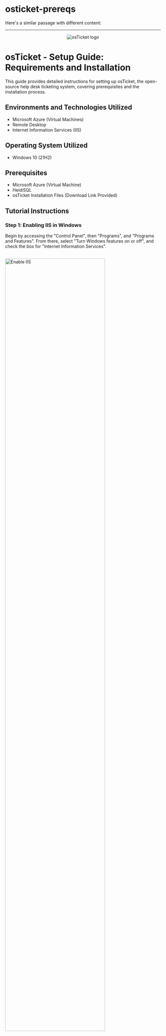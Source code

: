 # osticket-prereqs
Here's a similar passage with different content:

---

<p align="center">
<img src="https://i.imgur.com/Clzj7Xs.png" alt="osTicket logo"/>
</p>

<h1>osTicket - Setup Guide: Requirements and Installation</h1>
This guide provides detailed instructions for setting up osTicket, the open-source help desk ticketing system, covering prerequisites and the installation process.<br />

<h2>Environments and Technologies Utilized</h2>

- Microsoft Azure (Virtual Machines)
- Remote Desktop
- Internet Information Services (IIS)

<h2>Operating System Utilized</h2>

- Windows 10 (21H2)

<h2>Prerequisites</h2>

- Microsoft Azure (Virtual Machine)
- HeidiSQL
- osTicket Installation Files (Download Link Provided)

<h2> Tutorial Instructions </h2>
<h3> Step 1: Enabling IIS in Windows </h3> Begin by accessing the "Control Panel", then "Programs", and "Programs and Features". From there, select "Turn Windows features on or off", and check the box for "Internet Information Services".
</p>
<br />
<img src="https://i.imgur.com/hDMysuo.png" height="80%" width="80%" alt="Enable IIS"/>

</p>
<p>
<h3> Step 2: Installing Web Platform Installer </h3> Download the Web Platform Installer from the provided link and run the installer.
</p>
<br />

<p>
<img src="https://i.imgur.com/kOh6Ezy.png" height="80%" width="80%" alt="Web Platform Installer"/>
</p>
<p>
Within the Web Platform Installer, search and install "MySQL 5.5" and all versions of "PHP" up to 7.3.25. Note that some files may fail to download, but their links are provided for manual download.
</p>
<p>

</p>
<br />

<p>
<img src="https://i.imgur.com/RtPT3ki.png" height="80%" width="80%" alt="Download Failures"/>
</p>
<p>
<h3> Step 3: Installing osTicket v1.15.8 </h3> Download osTicket from the provided link and extract the contents. Copy the "upload" folder to "C:\inetpub\wwwroot" and rename it to "osTicket".
</p>
<br />
<img src="https://i.imgur.com/KMC03rb.png" height="80%" width="80%" alt="Extract All"/>
In the "Downloads" folder, open the osTicket folder, copy the "upload" folder, navigate to "This PC', "Windows (C:)", "inetpub", "wwwroot", and paste the "upload" folder here. Then, rename it to "osTicket".
</p>
<br />
<h3> Step 4: Reloading IIS </h3> Go back to IIS Manager, click "Restart" on the right side, then navigate to "Sites" > "Default Web Site" > "osTicket" > "Browse *:80" to open osTicket in a web browser.
</p>
<br />
<img src="https://i.imgur.com/yDjIe1l.png" height="80%" width="80%" alt="Restart IIS"/>
</p>
<p>
<h3> Step 5: Enabling Extensions in IIS </h3> In IIS Manager, navigate to "Sites" > "Default" > "osTicket", double click on "PHP Manager", and click "Enable or Disable an Extension". Enable "php_imap.dll", "php_intl.dll", and "php_opcache.dll", then refresh the osTicket site in your browser.
</p>
<br />
<img src="https://i.imgur.com/YeSYmiK.png" height="80%" width="80%" alt="enable php"/>
</p>
<p>
<h3> Step 6: Renaming ost-config.php </h3> In File Explorer, go to the osTicket folder, click on the "Include" folder, and rename "ost-sampleconfig.php" to "ost-config.php".
</p>
<br />
<img src="https://i.imgur.com/ECwKXOp.png" height="80%" width="80%" alt="rename ost-config"/>
</p>
<p>
<h3> Step 7: Assigning Permissions to ost-config.php </h3> Right-click on ost-config.php, go to "Properties", "Security", "Advanced", and "Disable Inheritance". Click "Add", type "Everyone" in the space provided, click "Check Names", then "Ok", and allow "Full Control".
</p>
<br />
<img src="https://i.imgur.com/6SmEdXP.png" height="80%" width="80%" alt="ost-config permissions 1"/>
</p>
<p>
<h3> Step 8: Continuing osTicket Setup in Browser </h3> Enter the database information in osTicket setup, and note the login and password details for later use.
</p>
<p>
<h3> Step 9: Downloading and Installing HeidiSQL </h3> Download HeidiSQL from the provided files, install it, and create a new database named "osTicket" in HeidiSQL using the MySQL username and password set up earlier.
</p>
<br />
<img src="https://i.imgur.com/xwNtYY0.png" height="80%" width="80%" alt="new database"/>
</p>
<p>
Back in the osTicket setup in the browser, enter the MySQL database information, click "Install Now", and osTicket should be successfully installed.
</P>
<br />
<img src="https://i.imgur.com/bLQ99x4.png" height="80%" width="80%" alt="Congrats"/>
